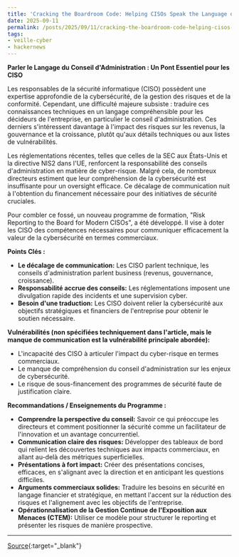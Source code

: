 ```yaml
---
title: 'Cracking the Boardroom Code: Helping CISOs Speak the Language of Business'
date: 2025-09-11
permalink: /posts/2025/09/11/cracking-the-boardroom-code-helping-cisos-speak-the-language-of-business/
tags:
- veille-cyber
- hackernews
---
```

**Parler le Langage du Conseil d'Administration : Un Pont Essentiel pour les CISO**

Les responsables de la sécurité informatique (CISO) possèdent une expertise approfondie de la cybersécurité, de la gestion des risques et de la conformité. Cependant, une difficulté majeure subsiste : traduire ces connaissances techniques en un langage compréhensible pour les décideurs de l'entreprise, en particulier le conseil d'administration. Ces derniers s'intéressent davantage à l'impact des risques sur les revenus, la gouvernance et la croissance, plutôt qu'aux détails techniques ou aux listes de vulnérabilités.

Les réglementations récentes, telles que celles de la SEC aux États-Unis et la directive NIS2 dans l'UE, renforcent la responsabilité des conseils d'administration en matière de cyber-risque. Malgré cela, de nombreux directeurs estiment que leur compréhension de la cybersécurité est insuffisante pour un oversight efficace. Ce décalage de communication nuit à l'obtention du financement nécessaire pour des initiatives de sécurité cruciales.

Pour combler ce fossé, un nouveau programme de formation, "Risk Reporting to the Board for Modern CISOs", a été développé. Il vise à doter les CISO des compétences nécessaires pour communiquer efficacement la valeur de la cybersécurité en termes commerciaux.

**Points Clés :**

*   **Le décalage de communication:** Les CISO parlent technique, les conseils d'administration parlent business (revenus, gouvernance, croissance).
*   **Responsabilité accrue des conseils:** Les réglementations imposent une divulgation rapide des incidents et une supervision cyber.
*   **Besoin d'une traduction:** Les CISO doivent relier la cybersécurité aux objectifs stratégiques et financiers de l'entreprise pour obtenir le soutien nécessaire.

**Vulnérabilités (non spécifiées techniquement dans l'article, mais le manque de communication est la vulnérabilité principale abordée):**

*   L'incapacité des CISO à articuler l'impact du cyber-risque en termes commerciaux.
*   Le manque de compréhension du conseil d'administration sur les enjeux de cybersécurité.
*   Le risque de sous-financement des programmes de sécurité faute de justification claire.

**Recommandations / Enseignements du Programme :**

*   **Comprendre la perspective du conseil:** Savoir ce qui préoccupe les directeurs et comment positionner la sécurité comme un facilitateur de l'innovation et un avantage concurrentiel.
*   **Communication claire des risques:** Développer des tableaux de bord qui relient les découvertes techniques aux impacts commerciaux, en allant au-delà des métriques superficielles.
*   **Présentations à fort impact:** Créer des présentations concises, efficaces, en s'alignant avec la direction et en anticipant les questions difficiles.
*   **Arguments commerciaux solides:** Traduire les besoins en sécurité en langage financier et stratégique, en mettant l'accent sur la réduction des risques et l'alignement avec les objectifs de l'entreprise.
*   **Opérationnalisation de la Gestion Continue de l'Exposition aux Menaces (CTEM):** Utiliser ce modèle pour structurer le reporting et présenter les risques de manière prospective.

---
[Source](https://thehackernews.com/2025/09/cracking-boardroom-code-helping-cisos.html){:target="_blank"}
